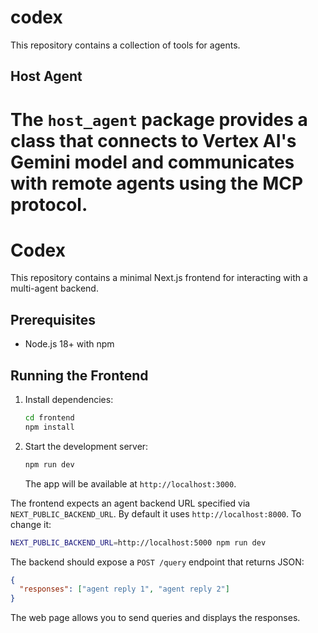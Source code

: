 # codex

This repository contains a collection of tools for agents.

## Host Agent

The `host_agent` package provides a class that connects to Vertex AI's Gemini model and communicates with remote agents using the MCP protocol.
=======
# Codex

This repository contains a minimal Next.js frontend for interacting with a multi-agent backend.

## Prerequisites

- Node.js 18+ with npm

## Running the Frontend

1. Install dependencies:
   ```bash
   cd frontend
   npm install
   ```

2. Start the development server:
   ```bash
   npm run dev
   ```
   The app will be available at `http://localhost:3000`.

The frontend expects an agent backend URL specified via `NEXT_PUBLIC_BACKEND_URL`.
By default it uses `http://localhost:8000`. To change it:

```bash
NEXT_PUBLIC_BACKEND_URL=http://localhost:5000 npm run dev
```

The backend should expose a `POST /query` endpoint that returns JSON:

```json
{
  "responses": ["agent reply 1", "agent reply 2"]
}
```

The web page allows you to send queries and displays the responses.
